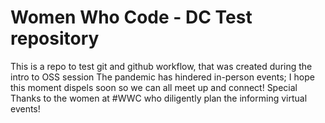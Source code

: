 # Women Who Code - DC Test repository

This is a repo to test git and github workflow, that was created during the intro to OSS session
The pandemic has hindered in-person events; I hope this moment dispels soon so we can all meet up and connect!
Special Thanks to the women at #WWC who diligently plan the informing virtual events!
